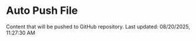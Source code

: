 # Auto Push File

Content that will be pushed to GitHub repository.
Last updated: 08/20/2025, 11:27:30 AM